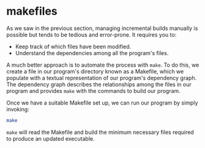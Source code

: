 # makefiles

As we saw in the previous section, managing incremental builds manually is possible but tends to be tedious and error-prone. It requires you to:

* Keep track of which files have been modified.
* Understand the dependencies among all the program's files.

A much better approach is to automate the process with `make`. To do this, we create a file in our program's directory known as a Makefile, which we populate with a textual representation of our program's dependency graph. The dependency graph describes the relationships among the files in our program and provides `make` with the commands to build our program.&#x20;

Once we have a suitable Makefile set up, we can run our program by simply invoking:

```bash
make
```

`make` will read the Makefile and build the minimum necessary files required to produce an updated executable.
